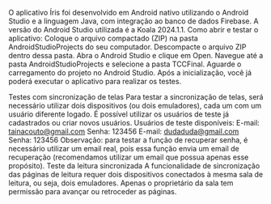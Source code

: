 O aplicativo Íris foi desenvolvido em Android nativo utilizando o Android Studio e a linguagem Java, com integração ao banco de dados Firebase. A versão do Android Studio utilizada é a Koala 2024.1.1.
Como abrir e testar o aplicativo:
Coloque o arquivo compactado (ZIP) na pasta AndroidStudioProjects do seu computador.
Descompacte o arquivo ZIP dentro dessa pasta.
Abra o Android Studio e clique em Open. Navegue até a pasta AndroidStudioProjects e selecione a pasta TCCFinal.
Aguarde o carregamento do projeto no Android Studio. Após a inicialização, você já poderá executar o aplicativo para realizar os testes.


Testes com sincronização de telas
Para testar a sincronização de telas, será necessário utilizar dois dispositivos (ou dois emuladores), cada um com um usuário diferente logado. É possível utilizar os usuários de teste já cadastrados ou criar novos usuários.
Usuários de teste disponíveis:
E-mail: tainacouto@gmail.com
Senha: 123456
E-mail: dudaduda@gmail.com
Senha: 123456
Observação: para testar a função de recuperar senha, é necessário utilizar um email real, pois essa função envia um email de recuperação (recomendamos utilizar um email que possua apenas esse propósito).
Teste da leitura sincronizada
A funcionalidade de sincronização das páginas de leitura requer dois dispositivos conectados à mesma sala de leitura, ou seja, dois emuladores. Apenas o proprietário da sala tem permissão para avançar ou retroceder as páginas.


